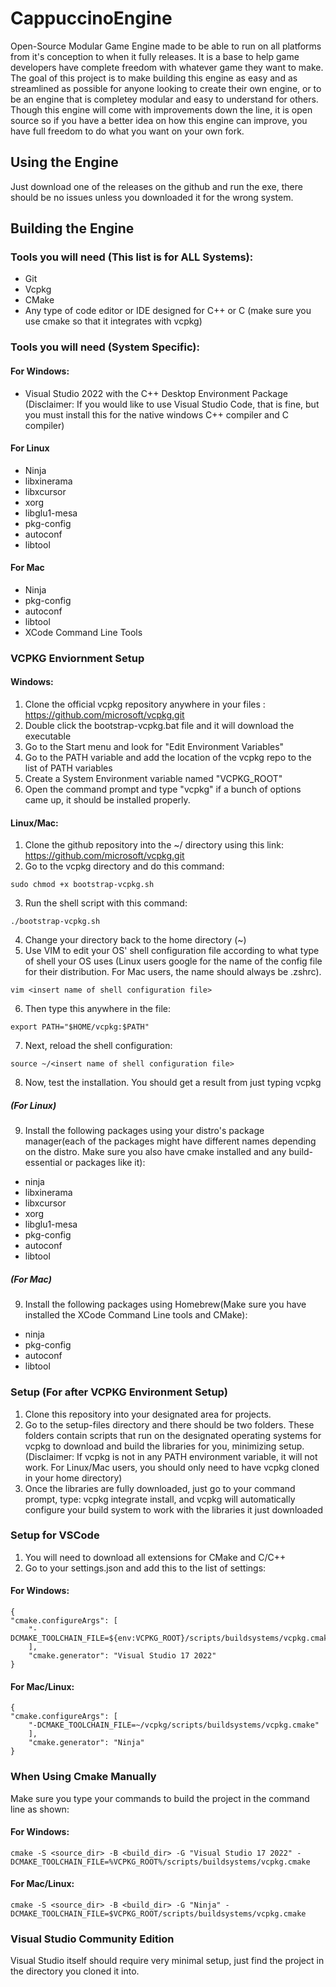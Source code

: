 # CappuccinoEngine
Open-Source Modular Game Engine made to be able to run on all platforms from it's conception to when it fully releases. It is a base to help game developers have complete freedom with whatever game they want to make. The goal of this project is to make building this engine as easy and as streamlined as possible for anyone looking to create their own engine, or to be an engine that is completey modular and easy to understand for others. Though this engine will come with improvements down the line, it is open source so if you have a better idea on how this engine can improve, you have full freedom to do what you want on your own fork.

## Using the Engine
Just download one of the releases on the github and run the exe, there should be no issues unless you downloaded it for the wrong system.

## Building the Engine
### Tools you will need (This list is for ALL Systems):
- Git
- Vcpkg
- CMake
- Any type of code editor or IDE designed for C++ or C (make sure you use cmake so that it integrates with vcpkg)

### Tools you will need (System Specific):
#### For Windows:
- Visual Studio 2022 with the C++ Desktop Environment Package (Disclaimer: If you would like to use Visual Studio Code, that is fine, but you must install this for the native windows C++ compiler and C compiler)
#### For Linux
- Ninja
- libxinerama
- libxcursor
- xorg
- libglu1-mesa
- pkg-config
- autoconf
- libtool

#### For Mac
- Ninja 
- pkg-config 
- autoconf 
- libtool
- XCode Command Line Tools


### VCPKG Enviornment Setup
#### Windows:
1) Clone the official vcpkg repository anywhere in your files : https://github.com/microsoft/vcpkg.git
2) Double click the bootstrap-vcpkg.bat file and it will download the executable
3) Go to the Start menu and look for "Edit Environment Variables"
4) Go to the PATH variable and add the location of the vcpkg repo to the list of PATH variables
5) Create a System Environment variable named "VCPKG_ROOT"
6) Open the command prompt and type "vcpkg" if a bunch of options came up, it should be installed properly.

#### Linux/Mac:
1) Clone the github repository into the ~/ directory using this link: https://github.com/microsoft/vcpkg.git
2) Go to the vcpkg directory and do this command:
```
sudo chmod +x bootstrap-vcpkg.sh
```
3) Run the shell script with this command:
```
./bootstrap-vcpkg.sh
```
4) Change your directory back to the home directory (~)
5) Use VIM to edit your OS' shell configuration file according to what type of shell your OS uses (Linux users google for the name of the config file for their distribution. For Mac users, the name should always be .zshrc). 
```
vim <insert name of shell configuration file>
```
6) Then type this anywhere in the file:
```
export PATH="$HOME/vcpkg:$PATH"
```
7) Next, reload the shell configuration:
```
source ~/<insert name of shell configuration file>
```
8) Now, test the installation. You should get a result from just typing vcpkg

##### (For Linux)
9) Install the following packages using your distro's package manager(each of the packages might have different names depending on the distro. Make sure you also have cmake installed and any build-essential or packages like it):
- ninja
- libxinerama
- libxcursor
- xorg
- libglu1-mesa
- pkg-config
- autoconf
- libtool

##### (For Mac)
9) Install the following packages using Homebrew(Make sure you have installed the XCode Command Line tools and CMake):
- ninja  
- pkg-config 
- autoconf 
- libtool



### Setup (For after VCPKG Environment Setup)
1) Clone this repository into your designated area for projects.
2) Go to the setup-files directory and there should be two folders. These folders contain scripts that run on the designated operating systems for vcpkg to download and build the libraries for you, minimizing setup. (Disclaimer: If vcpkg is not in any PATH environment variable, it will not work. For Linux/Mac users, you should only need to have vcpkg cloned in your home directory)
3) Once the libraries are fully downloaded, just go to your command prompt, type: vcpkg integrate install, and vcpkg will automatically configure your build system to work with the libraries it just downloaded

### Setup for VSCode
1) You will need to download all extensions for CMake and C/C++
2) Go to your settings.json and add this to the list of settings:
#### For Windows:
```
{
"cmake.configureArgs": [
    "-DCMAKE_TOOLCHAIN_FILE=${env:VCPKG_ROOT}/scripts/buildsystems/vcpkg.cmake" 
    ],
    "cmake.generator": "Visual Studio 17 2022"
}
```
#### For Mac/Linux:
```
{
"cmake.configureArgs": [
    "-DCMAKE_TOOLCHAIN_FILE=~/vcpkg/scripts/buildsystems/vcpkg.cmake" 
    ],
    "cmake.generator": "Ninja"
}
```

### When Using Cmake Manually
Make sure you type your commands to build the project in the command line as shown:
#### For Windows:
```
cmake -S <source_dir> -B <build_dir> -G "Visual Studio 17 2022" -DCMAKE_TOOLCHAIN_FILE=%VCPKG_ROOT%/scripts/buildsystems/vcpkg.cmake
```

#### For Mac/Linux:
```
cmake -S <source_dir> -B <build_dir> -G "Ninja" -DCMAKE_TOOLCHAIN_FILE=$VCPKG_ROOT/scripts/buildsystems/vcpkg.cmake
```

### Visual Studio Community Edition
Visual Studio itself should require very minimal setup, just find the project in the directory you cloned it into.

